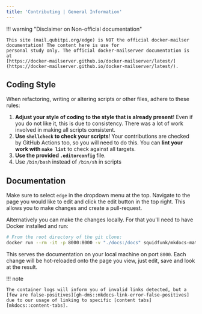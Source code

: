 ```yaml
---
title: 'Contributing | General Information'
---
```


!!! warning "Disclaimer on Non-official documentation"

    This site (mail.qubitpi.org/edge) is NOT the official docker-mailser documentation! The content here is use for
    personal study only. The official docker-mailserver documentation is at
    [https://docker-mailserver.github.io/docker-mailserver/latest/](https://docker-mailserver.github.io/docker-mailserver/latest/).

## Coding Style

When refactoring, writing or altering scripts or other files, adhere to these rules:

1. **Adjust your style of coding to the style that is already present**! Even if you do not like it, this is due to consistency. There was a lot of work involved in making all scripts consistent.
2. **Use `shellcheck` to check your scripts**! Your contributions are checked by GitHub Actions too, so you will need to do this. You can **lint your work with `make lint`** to check against all targets.
3. **Use the provided `.editorconfig`** file.
4. Use `/bin/bash` instead of `/bin/sh` in scripts

## Documentation

Make sure to select `edge` in the dropdown menu at the top. Navigate to the page you would like to edit and click the edit button in the top right. This allows you to make changes and create a pull-request.

Alternatively you can make the changes locally. For that you'll need to have Docker installed and run:

```sh
# From the root directory of the git clone:
docker run --rm -it -p 8000:8000 -v "./docs:/docs" squidfunk/mkdocs-material
```

This serves the documentation on your local machine on port `8000`. Each change will be hot-reloaded onto the page you view, just edit, save and look at the result.

!!! note

    The container logs will inform you of invalid links detected, but a [few are false-positives][gh-dms::mkdocs-link-error-false-positives] due to our usage of linking to specific [content tabs][mkdocs::content-tabs].

[get-docker]: https://docs.docker.com/get-docker/
[docs-bats-parallel]: https://bats-core.readthedocs.io/en/v1.8.2/usage.html#parallel-execution
[gh-dms::mkdocs-link-error-false-positives]: https://github.com/docker-mailserver/docker-mailserver/pull/4366
[mkdocs::content-tabs]: https://squidfunk.github.io/mkdocs-material/reference/content-tabs/#anchor-links
